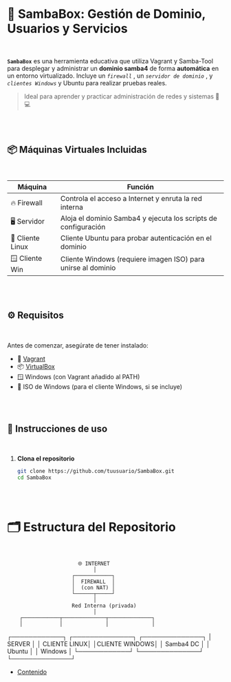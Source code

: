 # 🔧 SambaBox: Gestión de Dominio, Usuarios y Servicios
<br>

**``SambaBox``** es una herramienta educativa que utiliza Vagrant y Samba-Tool para desplegar y administrar un **dominio samba4** de forma **automática** en un entorno virtualizado. Incluye un *``firewall``* , un *``servidor de dominio``* , y *``clientes Windows``* y Ubuntu para realizar pruebas reales.

> Ideal para aprender y practicar administración de redes y sistemas 🧠💻
<br>
<br>


## 📦 Máquinas Virtuales Incluidas
<br>


| Máquina           | Función                                                                 |
|----------------   |-------------------------------------------------------------------------|
| 🔥 Firewall       | Controla el acceso a Internet y enruta la red interna                   |
| 🖥️ Servidor       | Aloja el dominio Samba4 y ejecuta los scripts de configuración          |
| 🐧 Cliente Linux  | Cliente Ubuntu para probar autenticación en el dominio                  |
| 🪟 Cliente Win    | Cliente Windows (requiere imagen ISO) para unirse al dominio            |

<br>
<br>

## ⚙️ Requisitos
<br>

Antes de comenzar, asegúrate de tener instalado:

- 🧰 [Vagrant](https://www.vagrantup.com/downloads)
- 📦 [VirtualBox](https://www.virtualbox.org/)
- 🪟 Windows (con Vagrant añadido al PATH)
- 💽 ISO de Windows (para el cliente Windows, si se incluye)

<br>
<br>

## 🚀 Instrucciones de uso
<br>

1. **Clona el repositorio**  
   ```bash
   git clone https://github.com/tuusuario/SambaBox.git
   cd SambaBox

<br>
<br>


# 🗂️ Estructura del Repositorio
<br>


                           🌐 INTERNET
                                │
                         ┌────────────┐
                         │  FIREWALL  │
                         │  (con NAT) │
                         └──────┬─────┘
                                │
                         Red Interna (privada)
                                │
        ┌────────────┬──────────────┬──────────────┐
        │            │              │              │
 ┌────────────┐ ┌──────────────┐ ┌──────────────┐
 │   SERVER   │ │ CLIENTE LINUX│ │CLIENTE WINDOWS│
 │ Samba4 DC  │ │   Ubuntu     │ │    Windows    │
 └────────────┘ └──────────────┘ └──────────────┘




- [Contenido](./configuracion/README.md)
